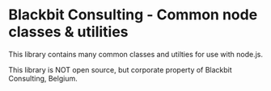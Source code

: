 Blackbit Consulting - Common node classes & utilities
=====================================================

This library contains many common classes and utilties
for use with node.js.

This library is NOT open source, but corporate
property of Blackbit Consulting, Belgium.
